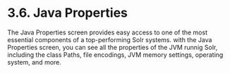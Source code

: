 # 3.6. Java Properties

The Java Properties screen provides easy access to one of the most essential components of a top-performing Solr systems. with the Java Properties screen, you can see all the properties of the JVM runnig Solr, including the class Paths, file encodings, JVM memory settings, operating system, and more.

